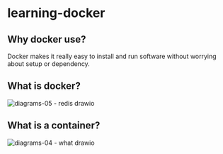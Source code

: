 # learning-docker

## Why docker use?
 
 Docker makes it really easy to install and run software without worrying about setup or dependency.
 
 ## What is docker?
 
 ![diagrams-05 - redis drawio](https://user-images.githubusercontent.com/9657488/148493800-6800f1ca-23ed-4796-8cb9-a37e4bc7d6e7.png)
 
 ## What is a container?
 
 ![diagrams-04 - what drawio](https://user-images.githubusercontent.com/9657488/148494927-2c643751-a21b-4d39-b59b-cde36dd6eaec.png)


